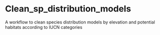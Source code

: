 # Clean_sp_distribution_models
A workflow to clean species distribution models by elevation and potential habitats according to IUCN categories
